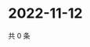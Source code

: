 # 2022-11-12

共 0 条

<!-- BEGIN WEIBO -->
<!-- 最后更新时间 Sat Nov 12 2022 15:15:46 GMT+0800 (China Standard Time) -->

<!-- END WEIBO -->
